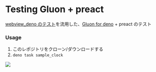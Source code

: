 # Testing Gluon + preact
[webview_deno のテスト](https://github.com/nikogoli/testing_Deno-Webview)を流用した、[Gluon for deno](https://github.com/gluon-framework/gluon/tree/deno) + preact のテスト


### Usage
1. このレポジトリをクローン/ダウンロードする
1. `deno task sample_clock`


![](https://storage.googleapis.com/zenn-user-upload/0656fbc4fbb0-20230107.gif)
